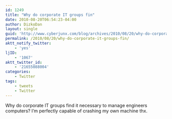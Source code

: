 ```yaml
---
id: 1249
title: "Why do corporate IT groups fin"
date: 2010-08-20T06:54:23-04:00
author: DizkoDan
layout: single
guid: 'http://www.cyberjunx.com/blog/archives/2010/08/20/why-do-corporate-it-groups-fin/'
permalink: /2010/08/20/why-do-corporate-it-groups-fin/
aktt_notify_twitter:
    - 'yes'
ljID:
    - '1067'
aktt_twitter_id:
    - '21655088004'
categories:
    - Twitter
tags:
    - tweets
    - Twitter
---
```


Why do corporate IT groups find it necessary to manage engineers computers? I’m perfectly capable of crashing my own machine thx.